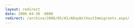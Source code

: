 ```yaml
---
layout: redirect
date: 2006-04-30 -0800
redirect: /archive/2006/05/01/ADayWithoutImmigrants.aspx/
---
```

